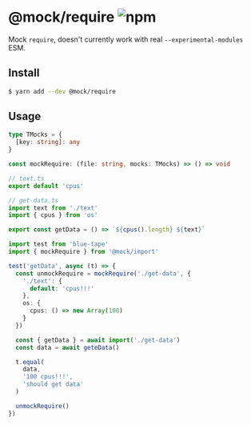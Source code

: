 # @mock/require ![npm](https://flat.badgen.net/npm/v/@mock/require)

Mock `require`, doesn't currently work with real `--experimental-modules` ESM.

## Install

```sh
$ yarn add --dev @mock/require
```

## Usage

```ts
type TMocks = {
  [key: string]: any
}

const mockRequire: (file: string, mocks: TMocks) => () => void
```

```ts
// text.ts
export default 'cpus'
```

```ts
// get-data.ts
import text from './text'
import { cpus } from 'os'

export const getData = () => `${cpus().length} ${text}`
```

```ts
import test from 'blue-tape'
import { mockRequire } from '@mock/import'

test('getData', async (t) => {
  const unmockRequire = mockRequire('./get-data', {
    './text': {
      default: 'cpus!!!'
    },
    os: {
      cpus: () => new Array(100)
    }
  })

  const { getData } = await import('./get-data')
  const data = await geteData()

  t.equal(
    data,
    '100 cpus!!!',
    'should get data'
  )

  unmockRequire()
})
```
